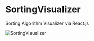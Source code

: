 # SortingVisualizer
Sorting Algorithm Visualizer via React.js

![SortingVisualizer](https://user-images.githubusercontent.com/13499793/135708222-edf0033a-9075-45fb-963d-51a9e37ccb7b.gif)
